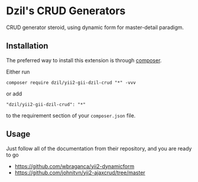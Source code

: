 Dzil's CRUD Generators
======================
CRUD generator steroid, using dynamic form for master-detail paradigm.

Installation
------------

The preferred way to install this extension is through [composer](https://getcomposer.org/download/).

Either run

```
composer require dzil/yii2-gii-dzil-crud "*" -vvv
```

or add

```
"dzil/yii2-gii-dzil-crud": "*"
```

to the requirement section of your `composer.json` file.


Usage
-----

Just follow all of the documentation from their repository, and you are ready to go
- <a>https://github.com/wbraganca/yii2-dynamicform</a>
- <a>https://github.com/johnitvn/yii2-ajaxcrud/tree/master</a>